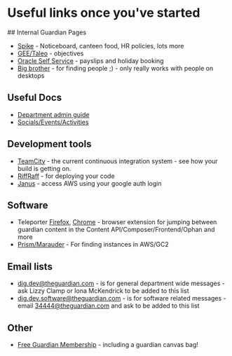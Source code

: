 Useful links once you've started
================================

## Internal Guardian Pages
* [Spike](http://spike/) - Noticeboard, canteen food, HR policies, lots more
* [GEE/Taleo](https://gnm.taleo.net/) - objectives
* [Oracle Self Service](http://oracle.dmz.gnl:8079/OA_HTML/AppsLogin) - payslips and holiday booking
* [Big brother](http://octhelp/inventory/bigbrother) - for finding people ;) - only really works with people on desktops

## Useful Docs
* [Department admin guide](https://docs.google.com/document/d/1ErsZUEL0ELiGUYXHbEWlm0mLGY7lZoAnzF4IXWqnPG0/)
* [Socials/Events/Activities](https://docs.google.com/document/d/1aHFEtlXG0f-R12S0SPBzLXa1JnRpIJYjactHaYjmyGk/)

## Development tools
* [TeamCity](https://teamcity.gutools.co.uk/) - the current continuous integration system - see how your build is getting on.
* [RiffRaff](http://riffraff.gutools.co.uk/) - for deploying your code
* [Janus](https://janus.gutools.co.uk/) - access AWS using your google auth login

## Software
* Teleporter [Firefox](https://s3-eu-west-1.amazonaws.com/gustaf-dist/composer/index.html), [Chrome](https://chrome.google.com/webstore/detail/guardian-staff-extension/hgdefnifioidkaphoeplpjinodnbbmfg?authuser=0) - browser extension for jumping between guardian content in the Content API/Composer/Frontend/Ophan and more
* [Prism/Marauder](https://github.com/guardian/prism/tree/master/marauder) - For finding instances in AWS/GC2

## Email lists
* dig.dev@theguardian.com - is for general department wide messages - ask Lizzy Clamp or Iona McKendrick to be added to this list
* dig.dev.software@theguardian.com - is for software related messages - email 34444@theguardian.com and ask to be added to this list

## Other
* [Free Guardian Membership](https://membership.theguardian.com/join/staff) - including a guardian canvas bag!
